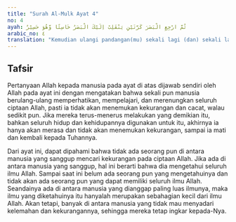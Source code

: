 ```yaml
---
title: "Surah Al-Mulk Ayat 4"
no: 4
ayah: ثُمَّ ارْجِعِ الْبَصَرَ كَرَّتَيْنِ يَنْقَلِبْ اِلَيْكَ الْبَصَرُ خَاسِئًا وَّهُوَ حَسِيْرٌ 
arabic_no: ٤
translation: "Kemudian ulangi pandangan(mu) sekali lagi (dan) sekali lagi, niscaya pandanganmu akan kembali kepadamu tanpa menemukan cacat dan ia (pandanganmu) dalam keadaan letih."
---
```


## Tafsir

Pertanyaan Allah kepada manusia pada ayat di atas dijawab sendiri oleh Allah pada ayat ini dengan mengatakan bahwa sekali pun manusia berulang-ulang memperhatikan, mempelajari, dan merenungkan seluruh ciptaan Allah, pasti ia tidak akan menemukan kekurangan dan cacat, walau sedikit pun. Jika mereka terus-menerus melakukan yang demikian itu, bahkan seluruh hidup dan kehidupannya digunakan untuk itu, akhirnya ia hanya akan merasa dan tidak akan menemukan kekurangan, sampai ia mati dan kembali kepada Tuhannya.

Dari ayat ini, dapat dipahami bahwa tidak ada seorang pun di antara manusia yang sanggup mencari kekurangan pada ciptaan Allah. Jika ada di antara manusia yang sanggup, hal ini berarti bahwa dia mengetahui seluruh ilmu Allah. Sampai saat ini belum ada seorang pun yang mengetahuinya dan tidak akan ada seorang pun yang dapat memiliki seluruh ilmu Allah. Seandainya ada di antara manusia yang dianggap paling luas ilmunya, maka ilmu yang diketahuinya itu hanyalah merupakan sebahagian kecil dari ilmu Allah. Akan tetapi, banyak di antara manusia yang tidak mau menyadari kelemahan dan kekurangannya, sehingga mereka tetap ingkar kepada-Nya.